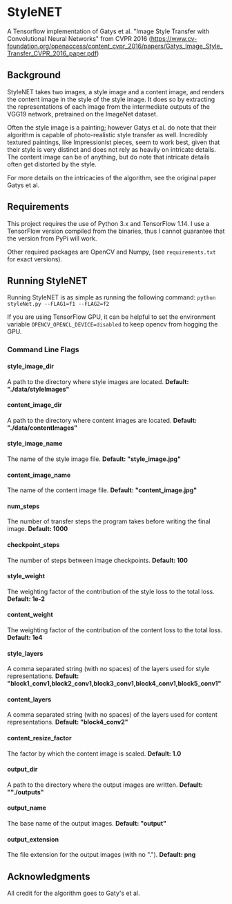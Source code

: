 # StyleNET
A Tensorflow implementation of Gatys et al. "Image Style Transfer with Convolutional Neural Networks" from CVPR 2016 (https://www.cv-foundation.org/openaccess/content_cvpr_2016/papers/Gatys_Image_Style_Transfer_CVPR_2016_paper.pdf)

## Background
StyleNET takes two images, a style image and a content image, and renders the content image in the style of the style image. It does so by extracting the representations of each image from the intermediate outputs of the VGG19 network, pretrained on the ImageNet dataset.

Often the style image is a painting; however Gatys et al. do note that their algorithm is capable of photo-realistic style transfer as well. Incredibly textured paintings, like Impressionist pieces, seem to work best, given that their style is very distinct and does not rely as heavily on intricate details. The content image can be of anything, but do note that intricate details often get distorted by the style.

For more details on the intricacies of the algorithm, see the original paper Gatys et al.

## Requirements
This project requires the use of Python 3.x and TensorFlow 1.14. I use a TensorFlow version compiled from the binaries, thus I cannot guarantee that the version from PyPi will work.

Other required packages are OpenCV and Numpy, (see `requirements.txt` for exact versions).

## Running StyleNET
Running StyleNET is as simple as running the following command: `python styleNet.py --FLAG1=f1 --FLAG2=f2`

If you are using TensorFlow GPU, it can be helpful to set the environment variable `OPENCV_OPENCL_DEVICE=disabled` to keep opencv from hogging the GPU.

### Command Line Flags

#### style_image_dir
A path to the directory where style images are located. **Default: "./data/styleImages"**

#### content_image_dir
A path to the directory where content images are located. **Default: "./data/contentImages"**

#### style_image_name
The name of the style image file. **Default: "style_image.jpg"**

#### content_image_name
The name of the content image file. **Default: "content_image.jpg"**

#### num_steps
The number of transfer steps the program takes before writing the final image. **Default: 1000**

#### checkpoint_steps
The number of steps between image checkpoints. **Default: 100**

#### style_weight
The weighting factor of the contribution of the style loss to the total loss. **Default: 1e-2**

#### content_weight
The weighting factor of the contribution of the content loss to the total loss. **Default: 1e4**

#### style_layers
A comma separated string (with no spaces) of the layers used for style representations. **Default: "block1_conv1,block2_conv1,block3_conv1,block4_conv1,block5_conv1"**

#### content_layers
A comma separated string (with no spaces) of the layers used for content representations. **Default: "block4_conv2"**

#### content_resize_factor
The factor by which the content image is scaled. **Default: 1.0**

#### output_dir
A path to the directory where the output images are written. **Default: ""./outputs"**

#### output_name
The base name of the output images. **Default: "output"**

#### output_extension
The file extension for the output images (with no "."). **Default: png**

## Acknowledgments
All credit for the algorithm goes to Gaty's et al.
 
